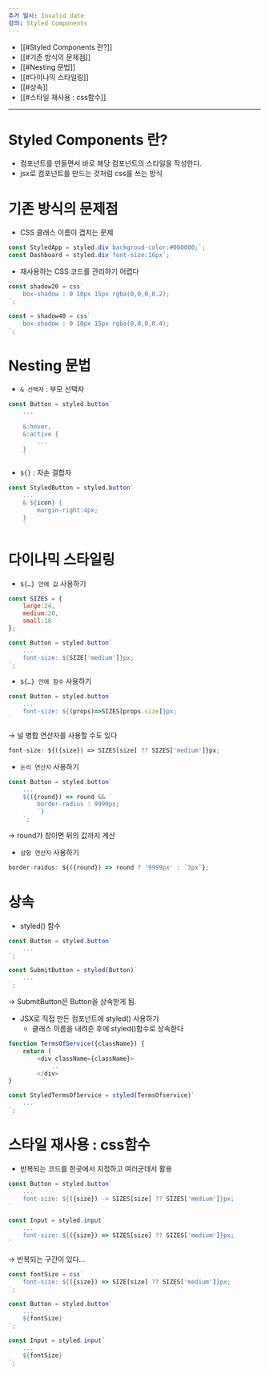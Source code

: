 ```yaml
---
추가 일시: Invalid date
강의: Styled Components
---
```

- [[#Styled Components 란?]]
- [[#기존 방식의 문제점]]
- [[#Nesting 문법]]
- [[#다이나믹 스타일링]]
- [[#상속]]
- [[#스타일 재사용 : css함수]]

---

# Styled Components 란?

- 컴포넌트를 만들면서 바로 해당 컴포넌트의 스타일을 작성한다.
- jsx로 컴포넌트를 만드는 것처럼 css를 쓰는 방식

  

# 기존 방식의 문제점

- CSS 클래스 이름이 겹치는 문제

```JavaScript
const StyledApp = styled.div`backgroud-color:#000000;`;
const Dashboard = styled.div`font-size:16px`;
```

- 재사용하는 CSS 코드를 관리하기 어렵다

```JavaScript
const shadow20 = css`
	box-shadow : 0 10px 15px rgba(0,0,0,0.2);
`;

const = shadow40 = css`
	box-shadow : 0 10px 15px rgba(0,0,0,0.4);
`;
```

  

# Nesting 문법

  

- `& 선택자` : 부모 선택자

```JavaScript
const Button = styled.button`
	...
	
	&:hover,
	&:active {
		...
	}
	`
```

- `${}` : 자손 결합자

```JavaScript
const StyledButton = styled.button`
	...
	& ${icon} {
		margin-right:4px;
	}
	`
```

  

# 다이나믹 스타일링

- `${…} 안에 값` 사용하기

```JavaScript
const SIZES = {
	large:24,
	medium:20,
	small:16
};

const Button = styled.button`
	...
	font-size: ${SIZE['medium']}px;
`;
```

  

- `${…} 안에 함수` 사용하기

```JavaScript
const Button = styled.button`
	...
	font-size: ${(props)=>SIZES[props.size]}px;
`
```

→ 널 병합 연산자를 사용할 수도 있다

```JavaScript
font-size: ${({size}) => SIZES[size] ?? SIZES['medium']}px;
```

  

- `논리 연산자` 사용하기

```JavaScript
const Button = styled.button`
	...
	${({round}) => round && `
		border-radius : 9999px;
		`}
	`;
```

→ round가 참이면 뒤의 값까지 계산

  

- `삼항 연산자` 사용하기

```JavaScript
border-raidus: ${({round}) => round ? '9999px' : `3px`};
```

  

# 상속

- styled() 함수

```JavaScript
const Button = styled.button`
	...
`;

const SubmitButton = styled(Button)`
	...
`;
```

→ SubmitButton은 Button을 상속받게 됨.

  

- JSX로 직접 만든 컴포넌트에 styled() 사용하기
    - 클래스 이름을 내려준 후에 styled()함수로 상속한다

```JavaScript
function TermsOfService({className}) {
	return (
		<div className={className}>
			..
		</div>
}

const StyledTermsOfService = styled(TermsOfservice)`
	...
`;		
```

  

# 스타일 재사용 : css함수

- 반복되는 코드를 한곳에서 지정하고 여러군데서 활용

```JavaScript
const Button = styled.button`
	...
	font-size: ${({size}) -> SIZES[size] ?? SIZES['medium']}px;
`

const Input = styled.input`
	...
	font-size: ${({size}) => SIZES[size] ?? SIZES['medium']}px;
`
```

→ 반복되는 구간이 있다…

```JavaScript
const fontSize = css`
	font-size: ${({size}) => SIZE[size] ?? SIZES['medium']}px;
`;

const Button = styled.button`
	...
	${fontSize}
`;

const Input = styled.input`
	...
	${fontSize}
`;
```